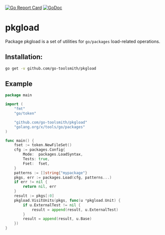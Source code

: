 [![Go Report Card](https://goreportcard.com/badge/github.com/go-toolsmith/pkgload)](https://goreportcard.com/report/github.com/go-toolsmith/pkgload)
[![GoDoc](https://godoc.org/github.com/go-toolsmith/pkgload?status.svg)](https://godoc.org/github.com/go-toolsmith/pkgload)


# pkgload

Package pkgload is a set of utilities for `go/packages` load-related operations.

## Installation:

```bash
go get -v github.com/go-toolsmith/pkgload
```

## Example

```go
package main

import (
	"fmt"
	"go/token"

	"github.com/go-toolsmith/pkgload"
	"golang.org/x/tools/go/packages"
)

func main() {
	fset := token.NewFileSet()
	cfg := packages.Config{
		Mode:  packages.LoadSyntax,
		Tests: true,
		Fset:  fset,
	}
	patterns := []string{"mypackage"}
	pkgs, err := packages.Load(cfg, patterns...)
	if err != nil {
		return nil, err
	}
	result := pkgs[:0]
	pkgload.VisitUnits(pkgs, func(u *pkgload.Unit) {
		if u.ExternalTest != nil {
			result = append(result, u.ExternalTest)
		}
		result = append(result, u.Base)
	})
}

```
